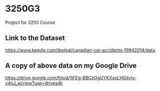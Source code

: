 # 3250G3
Project for 3250 Course


## Link to the Dataset
https://www.kaggle.com/tbsteal/canadian-car-accidents-19942014/data

## A copy of above data on my Google Drive
https://drive.google.com/file/d/1iFEg-BBCzOgUYKXsoLHGitvIv-v4nJ_w/view?usp=drivesdk


